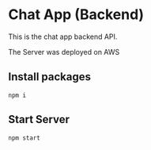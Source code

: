 # Chat App (Backend)
This is the chat app backend API.

The Server was deployed on AWS
## Install packages
```
npm i
```
## Start Server
```
npm start
```

